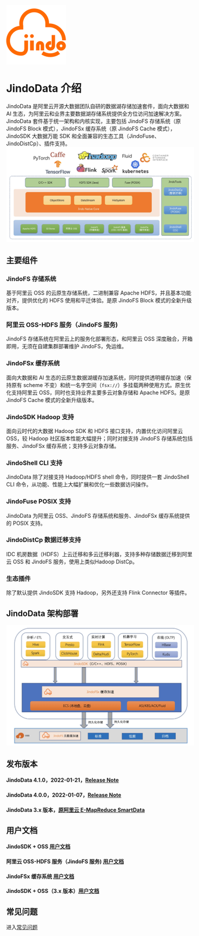 ![AlibabaCloud JindoData](docs/image/jindo-logo.png)

# JindoData 介绍
JindoData 是阿里云开源大数据团队自研的数据湖存储加速套件，面向大数据和 AI 生态，为阿里云和业界主要数据湖存储系统提供全方位访问加速解决方案。JindoData 套件基于统一架构和内核实现，主要包括 JindoFS 存储系统（原 JindoFS Block 模式），JindoFSx 缓存系统（原 JindoFS Cache 模式），JindoSDK 大数据万能 SDK 和全面兼容的生态工具（JindoFuse、JindoDistCp）、插件支持。
![JindoData](docs/image/jindodata-arch.png)

## 主要组件
### JindoFS 存储系统
基于阿里云 OSS 的云原生存储系统，二进制兼容 Apache HDFS，并且基本功能对齐，提供优化的 HDFS 使用和平迁体验。是原 JindoFS Block 模式的全新升级版本。
### 阿里云 OSS-HDFS 服务（JindoFS 服务)
JindoFS 存储系统在阿里云上的服务化部署形态，和阿里云 OSS 深度融合，开箱即用，无须在自建集群部署维护 JindoFS，免运维。
### JindoFSx 缓存系统
面向大数据和 AI 生态的云原生数据湖缓存加速系统，同时提供透明缓存加速（保持原有 scheme 不变）和统一名字空间（<code>fsx://</code>）多挂载两种使用方式。原生优化支持阿里云 OSS，同时也支持业界主要多云对象存储和 Apache HDFS。是原 JindoFS Cache 模式的全新升级版本。
### JindoSDK Hadoop 支持
面向云时代的大数据 Hadoop SDK 和 HDFS 接口支持，内置优化访问阿里云 OSS，较 Hadoop 社区版本性能大幅提升；同时对接支持 JindoFS 存储系统包括服务、JindoFSx 缓存系统；支持多云对象存储。
### JindoShell CLI 支持
JindoData 除了对接支持 Hadoop/HDFS shell 命令，同时提供一套 JindoShell CLI 命令，从功能、性能上大幅扩展和优化一些数据访问操作。
### JindoFuse POSIX 支持
JindoData 为阿里云 OSS、JindoFS 存储系统和服务、JindoFSx 缓存系统提供的 POSIX 支持。
### JindoDistCp 数据迁移支持
IDC 机房数据（HDFS）上云迁移和多云迁移利器，支持多种存储数据迁移到阿里云 OSS 和 JindoFS 服务，使用上类似Hadoop DistCp。
### 生态插件
除了默认提供 JindoSDK 支持 Hadoop，另外还支持 Flink Connector 等插件。

## JindoData 架构部署
![JindoData](docs/image/jindodata-deploy.png)

## 发布版本
#### JindoData 4.1.0，2022-01-21，[Release Note](docs/user/4.x/4.1.0/jindodata-4.1.0-release-notes.md)
#### JindoData 4.0.0，2022-01-07，[Release Note](docs/user/4.x/jindodata-4.0.0-release-notes.md)
#### JindoData 3.x 版本，[原阿里云 E-MapReduce SmartData](https://help.aliyun.com/document_detail/121090.html)

## 用户文档
#### JindoSDK + OSS [用户文档](docs/user/4.x/4.1.0/oss/outline.md)
#### 阿里云 OSS-HDFS 服务（JindoFS 服务) [用户文档](docs/user/4.x/4.1.0/jindofs/outline.md)
#### JindoFSx 缓存系统 [用户文档](docs/user/4.x/4.1.0/jindofsx/outline.md)
#### JindoSDK + OSS（3.x 版本）[用户文档](docs/user/3.x/outline.md)

## 常见问题
进入[常见问题](docs/user/faq.md)
